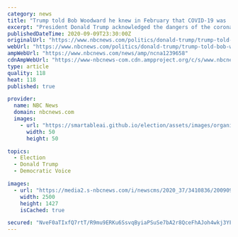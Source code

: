 ```yaml
---
category: news
title: "Trump told Bob Woodward he knew in February that COVID-19 was 'deadly stuff' but wanted to 'play it down'"
excerpt: "President Donald Trump acknowledged the dangers of the coronavirus pandemic in a February interview with journalist Bob Woodward and acknowledged downplaying the threat in an interview a month ..."
publishedDateTime: 2020-09-09T23:30:00Z
originalUrl: "https://www.nbcnews.com/politics/donald-trump/trump-told-bob-woodward-he-knew-february-covid-19-was-n1239658"
webUrl: "https://www.nbcnews.com/politics/donald-trump/trump-told-bob-woodward-he-knew-february-covid-19-was-n1239658"
ampWebUrl: "https://www.nbcnews.com/news/amp/ncna1239658"
cdnAmpWebUrl: "https://www-nbcnews-com.cdn.ampproject.org/c/s/www.nbcnews.com/news/amp/ncna1239658"
type: article
quality: 118
heat: 118
published: true

provider:
  name: NBC News
  domain: nbcnews.com
  images:
    - url: "https://smartableai.github.io/election/assets/images/organizations/nbcnews.com-50x50.jpg"
      width: 50
      height: 50

topics:
  - Election
  - Donald Trump
  - Democratic Voice

images:
  - url: "https://media2.s-nbcnews.com/i/newscms/2020_37/3410836/200909-donald-trump-se-1217p_dfde5acb5e002e0621bc706849bcfd69.jpg"
    width: 2500
    height: 1427
    isCached: true

secured: "NveF0aTIxfQ7rtT/R9mu9ERKu6SsvqByiaPSuSe7bA2r8QceFhAJoh4wkj3YFU+eJCOIuZo2jgDfDNwGr96s7BklxGvTo1KZ291Tojjyrtnl9Ga2McNa8GE26bddqaOuhKe+Q/IeU6QeO8ljpvkqnzVPWbfemxrfZ6uIrjYXCGdqg6mS/IkiScTe3xYVNDLxaxTsje310fToZ1eo+JRA6pxVOjPqNd71bpzYY7evTJSmz/DJ9RBngQddGD0elU4Me28xvTuHvM4fRGKsZr+qZ2unuk1fGldn6heBYslRva7Nbhe02/CIiJ+iou1O5UtCxNVSb6DoPpHLohmWuG0gJDG45SUOkJHwC6ACCPOxyyU=;aP+kcqsj/MXJqlyPSQHDgQ=="
---
```


